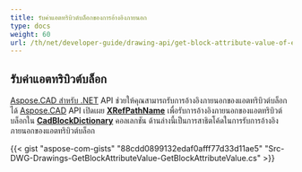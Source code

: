```yaml
---
title: รับค่าแอตทริบิวต์บล็อกของการอ้างอิงภายนอก
type: docs
weight: 60
url: /th/net/developer-guide/drawing-api/get-block-attribute-value-of-external-reference/
---
```


## **รับค่าแอตทริบิวต์บล็อก**

[Aspose.CAD สำหรับ .NET](/th/cad/net/) API ช่วยให้คุณสามารถรับการอ้างอิงภายนอกของแอตทริบิวต์บล็อกได้ [Aspose.CAD](https://products.aspose.com/cad/net/) API เปิดเผย [**XRefPathName**](https://reference.aspose.com/cad/net/aspose.cad.fileformats.cad.cadobjects/cadblockentity/properties/xrefpathname) เพื่อรับการอ้างอิงภายนอกของแอตทริบิวต์บล็อกใน [**CadBlockDictionary**](https://reference.aspose.com/cad/net/aspose.cad.fileformats.cad/cadblockdictionary) คอลเลกชัน ด้านล่างนี้เป็นการสาธิตโค้ดในการรับการอ้างอิงภายนอกของแอตทริบิวต์บล็อก

{{< gist "aspose-com-gists" "88cdd0899132edaf0afff77d33d11ae5" "Src-DWG-Drawings-GetBlockAttributeValue-GetBlockAttributeValue.cs" >}}
